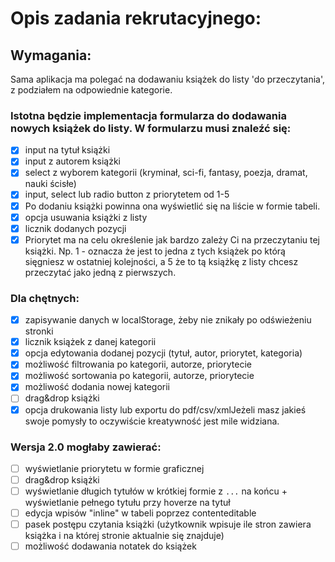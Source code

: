 # Opis zadania rekrutacyjnego:

## Wymagania:

Sama aplikacja ma polegać na dodawaniu książek do listy 'do przeczytania', z podziałem na odpowiednie kategorie.

### Istotna będzie implementacja formularza do dodawania nowych książek do listy. W formularzu musi znaleźć się:

- [x] input na tytuł książki
- [x] input z autorem książki
- [x] select z wyborem kategorii (kryminał, sci-fi, fantasy, poezja, dramat, nauki ścisłe)
- [x] input, select lub radio button z priorytetem od 1-5
- [x] Po dodaniu książki powinna ona wyświetlić się na liście w formie tabeli.
- [x] opcja usuwania książki z listy
- [x] licznik dodanych pozycji
- [x] Priorytet ma na celu określenie jak bardzo zależy Ci na przeczytaniu tej książki.
    Np. 1 - oznacza że jest to jedna z tych książek po którą sięgniesz w ostatniej kolejności, a 5 że to tą książkę z listy chcesz przeczytać jako jedną z pierwszych.

### Dla chętnych:

- [x] zapisywanie danych w localStorage, żeby nie znikały po odświeżeniu stronki
- [x] licznik książek z danej kategorii
- [x] opcja edytowania dodanej pozycji (tytuł, autor, priorytet, kategoria)
- [x] możliwość filtrowania po kategorii, autorze, priorytecie
- [x] możliwość sortowania po kategorii, autorze, priorytecie
- [x] możliwość dodania nowej kategorii
- [ ] drag&drop książki
- [x] opcja drukowania listy lub exportu do pdf/csv/xmlJeżeli masz jakieś swoje pomysły to oczywiście kreatywność jest mile widziana.

### Wersja 2.0 mogłaby zawierać:

- [ ] wyświetlanie priorytetu w formie graficznej
- [ ] drag&drop książki
- [ ] wyświetlanie długich tytułów w krótkiej formie z `...` na końcu + wyświetlanie pełnego tytułu przy hoverze na tytuł
- [ ] edycja wpisów "inline" w tabeli poprzez contenteditable
- [ ] pasek postępu czytania książki (użytkownik wpisuje ile stron zawiera książka i na której stronie aktualnie się znajduje)
- [ ] możliwość dodawania notatek do książek
